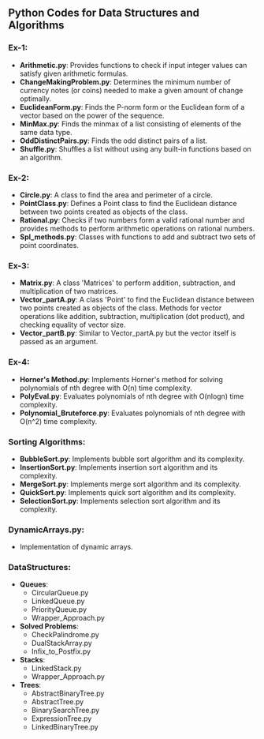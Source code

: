 ## Python Codes for Data Structures and Algorithms

### Ex-1:
- **Arithmetic.py**: Provides functions to check if input integer values can satisfy given arithmetic formulas.
- **ChangeMakingProblem.py**: Determines the minimum number of currency notes (or coins) needed to make a given amount of change optimally.
- **EuclideanForm.py**: Finds the P-norm form or the Euclidean form of a vector based on the power of the sequence.
- **MinMax.py**: Finds the minmax of a list consisting of elements of the same data type.
- **OddDistinctPairs.py**: Finds the odd distinct pairs of a list.
- **Shuffle.py**: Shuffles a list without using any built-in functions based on an algorithm.

### Ex-2:
- **Circle.py**: A class to find the area and perimeter of a circle.
- **PointClass.py**: Defines a Point class to find the Euclidean distance between two points created as objects of the class.
- **Rational.py**: Checks if two numbers form a valid rational number and provides methods to perform arithmetic operations on rational numbers.
- **Spl_methods.py**: Classes with functions to add and subtract two sets of point coordinates.

### Ex-3:
- **Matrix.py**: A class 'Matrices' to perform addition, subtraction, and multiplication of two matrices.
- **Vector_partA.py**: A class 'Point' to find the Euclidean distance between two points created as objects of the class. Methods for vector operations like addition, subtraction, multiplication (dot product), and checking equality of vector size.
- **Vector_partB.py**: Similar to Vector_partA.py but the vector itself is passed as an argument.

### Ex-4:
- **Horner's Method.py**: Implements Horner's method for solving polynomials of nth degree with O(n) time complexity.
- **PolyEval.py**: Evaluates polynomials of nth degree with O(nlogn) time complexity.
- **Polynomial_Bruteforce.py**: Evaluates polynomials of nth degree with O(n^2) time complexity.

### Sorting Algorithms:
- **BubbleSort.py**: Implements bubble sort algorithm and its complexity.
- **InsertionSort.py**: Implements insertion sort algorithm and its complexity.
- **MergeSort.py**: Implements merge sort algorithm and its complexity.
- **QuickSort.py**: Implements quick sort algorithm and its complexity.
- **SelectionSort.py**: Implements selection sort algorithm and its complexity.

### DynamicArrays.py:
- Implementation of dynamic arrays.

### DataStructures:
- **Queues**:
  - CircularQueue.py
  - LinkedQueue.py
  - PriorityQueue.py
  - Wrapper_Approach.py
- **Solved Problems**:
  - CheckPalindrome.py
  - DualStackArray.py
  - Infix_to_Postfix.py
- **Stacks**:
  - LinkedStack.py
  - Wrapper_Approach.py
- **Trees**:
  - AbstractBinaryTree.py
  - AbstractTree.py
  - BinarySearchTree.py
  - ExpressionTree.py
  - LinkedBinaryTree.py

